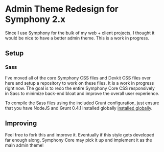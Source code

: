 # Admin Theme Redesign for Symphony 2.x

Since I use Symphony for the bulk of my web + client projects, I thought it would be nice to have a better admin theme. This is a work in progress.

## Setup

### Sass

I've moved all of the core Symphony CSS files and Devkit CSS files over here and setup a repository to work on these files. It is a work in progress right now. The goal is to redo the entire Symphony Core CSS responsively in Sass to minimize back-end bloat and improve the overall user experience.

To compile the Sass files using the included Grunt configuration, just ensure that you have NodeJS and Grunt 0.4.1 installed globally [installed globally](http://gruntjs.com/getting-started).

## Improving

Feel free to fork this and improve it. Eventually if this style gets developed far enough along, Symphony Core may pick it up and implement it as the main admin theme!